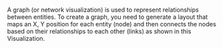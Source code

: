 A graph (or network visualization) is used to represent relationships between entities. To create a graph, you need to generate a layout that maps an X, Y position for each entity (node) and then connects the nodes based on their relationships to each other (links) as shown in this Visualization. 

